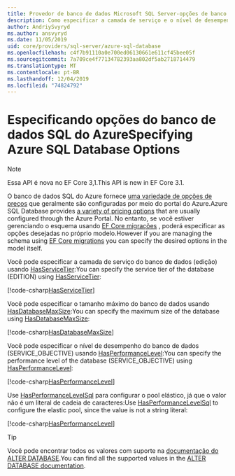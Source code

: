 ```yaml
---
title: Provedor de banco de dados Microsoft SQL Server-opções de banco de dados SQL do Azure-EF Core
description: Como especificar a camada de serviço e o nível de desempenho para o banco de dados SQL do Azure com o provedor de banco de dados SQL Server Entity Framework Core
author: AndriySvyryd
ms.author: ansvyryd
ms.date: 11/05/2019
uid: core/providers/sql-server/azure-sql-database
ms.openlocfilehash: c4f7b91110a0e700ed06130661e611cf45bee05f
ms.sourcegitcommit: 7a709ce4f77134782393aa802df5ab2718714479
ms.translationtype: MT
ms.contentlocale: pt-BR
ms.lasthandoff: 12/04/2019
ms.locfileid: "74824792"
---
```

# <a name="specifying-azure-sql-database-options"></a><span data-ttu-id="7d39e-103">Especificando opções do banco de dados SQL do Azure</span><span class="sxs-lookup"><span data-stu-id="7d39e-103">Specifying Azure SQL Database Options</span></span>

>[!NOTE]
> <span data-ttu-id="7d39e-104">Essa API é nova no EF Core 3,1.</span><span class="sxs-lookup"><span data-stu-id="7d39e-104">This API is new in EF Core 3.1.</span></span>

<span data-ttu-id="7d39e-105">O banco de dados SQL do Azure fornece [uma variedade de opções de preços](https://azure.microsoft.com/pricing/details/sql-database/single/) que geralmente são configuradas por meio do portal do Azure.</span><span class="sxs-lookup"><span data-stu-id="7d39e-105">Azure SQL Database provides [a variety of pricing options](https://azure.microsoft.com/pricing/details/sql-database/single/) that are usually configured through the Azure Portal.</span></span> <span data-ttu-id="7d39e-106">No entanto, se você estiver gerenciando o esquema usando [EF Core migrações](xref:core/managing-schemas/migrations/index) , poderá especificar as opções desejadas no próprio modelo.</span><span class="sxs-lookup"><span data-stu-id="7d39e-106">However if you are managing the schema using [EF Core migrations](xref:core/managing-schemas/migrations/index) you can specify the desired options in the model itself.</span></span>

<span data-ttu-id="7d39e-107">Você pode especificar a camada de serviço do banco de dados (edição) usando [HasServiceTier](/dotnet/api/Microsoft.EntityFrameworkCore.SqlServerModelBuilderExtensions.HasServiceTier):</span><span class="sxs-lookup"><span data-stu-id="7d39e-107">You can specify the service tier of the database (EDITION) using [HasServiceTier](/dotnet/api/Microsoft.EntityFrameworkCore.SqlServerModelBuilderExtensions.HasServiceTier):</span></span>

[!code-csharp[HasServiceTier](../../../../samples/core/SqlServer/AzureDatabase/AzureSqlContext.cs?name=HasServiceTier)]

<span data-ttu-id="7d39e-108">Você pode especificar o tamanho máximo do banco de dados usando [HasDatabaseMaxSize](/dotnet/api/Microsoft.EntityFrameworkCore.SqlServerModelBuilderExtensions.HasDatabaseMaxSize):</span><span class="sxs-lookup"><span data-stu-id="7d39e-108">You can specify the maximum size of the database using [HasDatabaseMaxSize](/dotnet/api/Microsoft.EntityFrameworkCore.SqlServerModelBuilderExtensions.HasDatabaseMaxSize):</span></span>

[!code-csharp[HasDatabaseMaxSize](../../../../samples/core/SqlServer/AzureDatabase/AzureSqlContext.cs?name=HasDatabaseMaxSize)]

<span data-ttu-id="7d39e-109">Você pode especificar o nível de desempenho do banco de dados (SERVICE_OBJECTIVE) usando [HasPerformanceLevel](/dotnet/api/Microsoft.EntityFrameworkCore.SqlServerModelBuilderExtensions.HasPerformanceLevel):</span><span class="sxs-lookup"><span data-stu-id="7d39e-109">You can specify the performance level of the database (SERVICE_OBJECTIVE) using [HasPerformanceLevel](/dotnet/api/Microsoft.EntityFrameworkCore.SqlServerModelBuilderExtensions.HasPerformanceLevel):</span></span>

[!code-csharp[HasPerformanceLevel](../../../../samples/core/SqlServer/AzureDatabase/AzureSqlContext.cs?name=HasPerformanceLevel)]

<span data-ttu-id="7d39e-110">Use [HasPerformanceLevelSql](/dotnet/api/Microsoft.EntityFrameworkCore.SqlServerModelBuilderExtensions.HasPerformanceLevelSql) para configurar o pool elástico, já que o valor não é um literal de cadeia de caracteres:</span><span class="sxs-lookup"><span data-stu-id="7d39e-110">Use [HasPerformanceLevelSql](/dotnet/api/Microsoft.EntityFrameworkCore.SqlServerModelBuilderExtensions.HasPerformanceLevelSql) to configure the elastic pool, since the value is not a string literal:</span></span>

[!code-csharp[HasPerformanceLevel](../../../../samples/core/SqlServer/AzureDatabase/AzureSqlContext.cs?name=HasPerformanceLevelSql)]


>[!TIP]
> <span data-ttu-id="7d39e-111">Você pode encontrar todos os valores com suporte na [documentação do ALTER DATABASE](/sql/t-sql/statements/alter-database-transact-sql?view=azuresqldb-current).</span><span class="sxs-lookup"><span data-stu-id="7d39e-111">You can find all the supported values in the [ALTER DATABASE documentation](/sql/t-sql/statements/alter-database-transact-sql?view=azuresqldb-current).</span></span>
